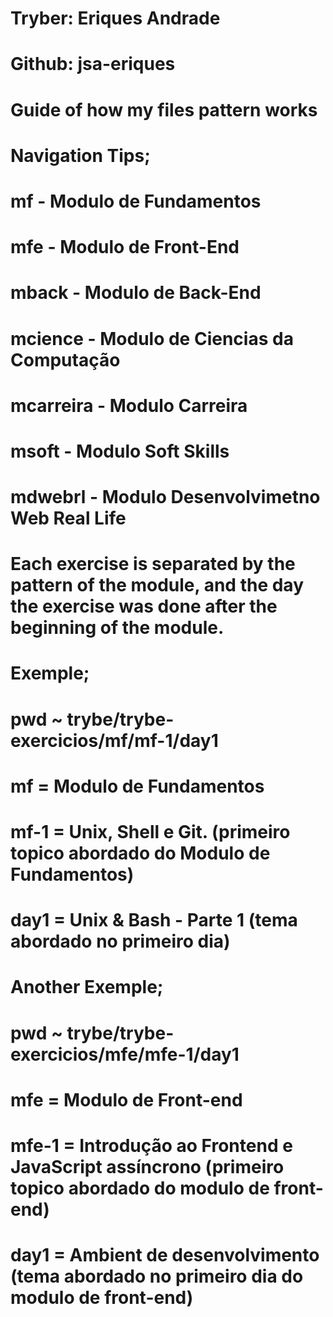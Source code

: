 # Tryber: Eriques Andrade
# Github: jsa-eriques

# Guide of how my files pattern works
# Navigation Tips;

# mf - Modulo de Fundamentos
# mfe - Modulo de Front-End
# mback - Modulo de Back-End
# mcience - Modulo de Ciencias da Computação
# mcarreira - Modulo Carreira
# msoft - Modulo Soft Skills
# mdwebrl - Modulo Desenvolvimetno Web Real Life

# Each exercise is separated by the pattern of the module, and the day the exercise was done after the beginning of the module.

# Exemple;
# pwd ~ trybe/trybe-exercicios/mf/mf-1/day1
# mf = Modulo de Fundamentos
# mf-1 = Unix, Shell e Git. (primeiro topico abordado do Modulo de Fundamentos)
# day1 = Unix & Bash - Parte 1 (tema abordado no primeiro dia)

# Another Exemple;
# pwd ~ trybe/trybe-exercicios/mfe/mfe-1/day1
# mfe = Modulo de Front-end
# mfe-1 = Introdução ao Frontend e JavaScript assíncrono (primeiro topico abordado do modulo de front-end)
# day1 = Ambient de desenvolvimento (tema abordado no primeiro dia do modulo de front-end)


